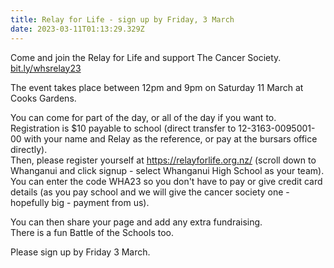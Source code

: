 ```yaml
---
title: Relay for Life - sign up by Friday, 3 March
date: 2023-03-11T01:13:29.329Z
---
```

Come and join the Relay for Life and support The Cancer Society.\
[bit.ly/whsrelay23](https://docs.google.com/forms/d/e/1FAIpQLSd8ziiwJ5ec85lvf6uWba_QuJxREDLt5ylv5B4Tz685rqM4Hg/viewform)  

The event takes place between 12pm and 9pm on Saturday 11 March at Cooks Gardens.  

You can come for part of the day, or all of the day if you want to.\
Registration is $10 payable to school (direct transfer to 12-3163-0095001-00 with your name and Relay as the reference, or pay at the bursars office directly).\
Then,  please register yourself at <https://relayforlife.org.nz/> (scroll down to Whanganui and click signup - select Whanganui High School as your team).\
You can enter the code WHA23 so you don't have to pay or give credit card details (as you pay school and we will give the cancer society one - hopefully big - payment from us).  

You can then share your page and add any extra fundraising.\
There is a fun Battle of the Schools too.  

Please sign up by Friday 3 March.